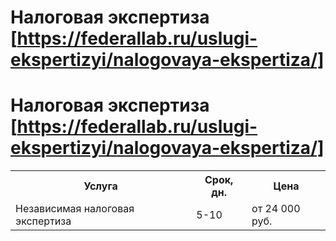 # Налоговая экспертиза [https://federallab.ru/uslugi-ekspertizyi/nalogovaya-ekspertiza/]
## 
# Налоговая экспертиза [https://federallab.ru/uslugi-ekspertizyi/nalogovaya-ekspertiza/]
<table>
<tbody>
<tr>
<th><span>Услуга</span></th>
<th>Срок, дн.</th>
<th>Цена</th>
</tr>
<tr>
<td>Независимая налоговая экспертиза</td>
<td>5-10</td>
<td>от 24 000 руб.</td>
</tr>
</tbody>
</table>